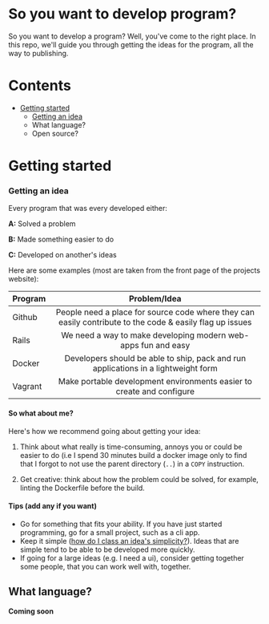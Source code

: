# So you want to develop program?
So you want to develop a program? Well, you've come to the right place. In this repo, we'll guide you through getting the ideas for the program, all the way to publishing.

# Contents
* <a href="#user-content-getting-started">Getting started</a>
  * <a href="#user-content-getting-an-idea">Getting an idea</a>
  * What language?
  * Open source?

# Getting started
### Getting an idea
Every program that was every developed either:

<b>A:</b> Solved a problem

<b>B:</b> Made something easier to do

<b>C:</b> Developed on another's ideas

Here are some examples (most are taken from the front page of the projects website):

| Program        | Problem/Idea |
| ------------- |:-------------:|
| Github      | People need a place for source code where they can easily contribute to the code & easily flag up issues |
| Rails     | We need a way to make developing modern web-apps fun and easy  |
| Docker      | Developers should be able to ship, pack and run applications in a lightweight form |
| Vagrant      | Make portable development environments easier to create and configure |

#### So what about me?
Here's how we recommend going about getting your idea:

1. Think about what really is time-consuming, annoys you or could be easier to do (i.e I spend 30 minutes build a docker image only to find that I forgot to not use the parent directory (`..`) in a `COPY` instruction.

2. Get creative: think about how the problem could be solved, for example, linting the Dockerfile before the build.

#### Tips (add any if you want)
* Go for something that fits your ability. If you have just started programming, go for a small project, such as a cli app.
* Keep it simple (<a href="./simplicity.md">how do I class an idea's simplicity?</a>). Ideas that are simple tend to be able to be developed more quickly.
* If going for a large ideas (e.g. I need a ui), consider getting together some people, that you can work well with, together.

## What language?
<b>Coming soon</b>
